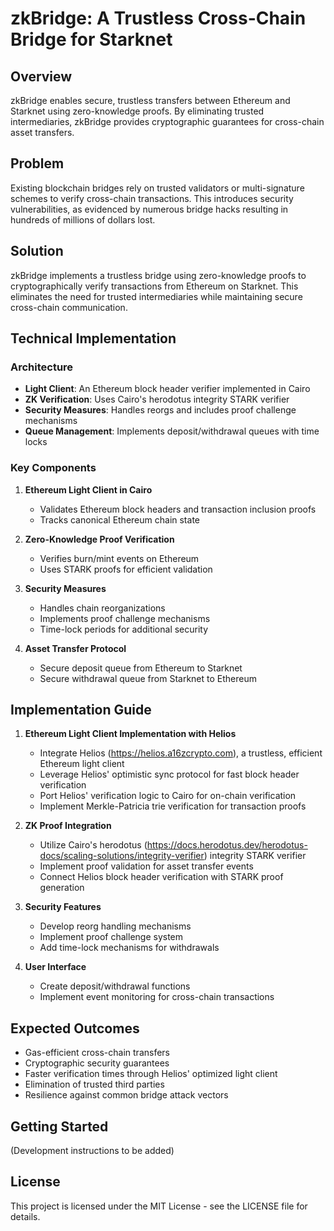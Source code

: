 # zkBridge: A Trustless Cross-Chain Bridge for Starknet

## Overview
zkBridge enables secure, trustless transfers between Ethereum and Starknet using zero-knowledge proofs. By eliminating trusted intermediaries, zkBridge provides cryptographic guarantees for cross-chain asset transfers.

## Problem
Existing blockchain bridges rely on trusted validators or multi-signature schemes to verify cross-chain transactions. This introduces security vulnerabilities, as evidenced by numerous bridge hacks resulting in hundreds of millions of dollars lost.

## Solution
zkBridge implements a trustless bridge using zero-knowledge proofs to cryptographically verify transactions from Ethereum on Starknet. This eliminates the need for trusted intermediaries while maintaining secure cross-chain communication.

## Technical Implementation

### Architecture
- **Light Client**: An Ethereum block header verifier implemented in Cairo
- **ZK Verification**: Uses Cairo's herodotus integrity STARK verifier
- **Security Measures**: Handles reorgs and includes proof challenge mechanisms
- **Queue Management**: Implements deposit/withdrawal queues with time locks

### Key Components
1. **Ethereum Light Client in Cairo**
   - Validates Ethereum block headers and transaction inclusion proofs
   - Tracks canonical Ethereum chain state

2. **Zero-Knowledge Proof Verification**
   - Verifies burn/mint events on Ethereum
   - Uses STARK proofs for efficient validation

3. **Security Measures**
   - Handles chain reorganizations
   - Implements proof challenge mechanisms
   - Time-lock periods for additional security

4. **Asset Transfer Protocol**
   - Secure deposit queue from Ethereum to Starknet
   - Secure withdrawal queue from Starknet to Ethereum

## Implementation Guide

1. **Ethereum Light Client Implementation with Helios**
   - Integrate Helios (https://helios.a16zcrypto.com), a trustless, efficient Ethereum light client 
   - Leverage Helios' optimistic sync protocol for fast block header verification
   - Port Helios' verification logic to Cairo for on-chain verification
   - Implement Merkle-Patricia trie verification for transaction proofs

2. **ZK Proof Integration**
   - Utilize Cairo's herodotus (https://docs.herodotus.dev/herodotus-docs/scaling-solutions/integrity-verifier) integrity STARK verifier
   - Implement proof validation for asset transfer events
   - Connect Helios block header verification with STARK proof generation

3. **Security Features**
   - Develop reorg handling mechanisms
   - Implement proof challenge system
   - Add time-lock mechanisms for withdrawals

4. **User Interface**
   - Create deposit/withdrawal functions
   - Implement event monitoring for cross-chain transactions

## Expected Outcomes
- Gas-efficient cross-chain transfers
- Cryptographic security guarantees
- Faster verification times through Helios' optimized light client
- Elimination of trusted third parties
- Resilience against common bridge attack vectors

## Getting Started
(Development instructions to be added)


## License
This project is licensed under the MIT License - see the LICENSE file for details.
